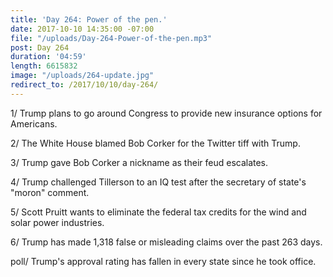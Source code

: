 ```yaml
---
title: 'Day 264: Power of the pen.'
date: 2017-10-10 14:35:00 -07:00
file: "/uploads/Day-264-Power-of-the-pen.mp3"
post: Day 264
duration: '04:59'
length: 6615832
image: "/uploads/264-update.jpg"
redirect_to: /2017/10/10/day-264/
---
```


1/ Trump plans to go around Congress to provide new insurance options for Americans.

2/ The White House blamed Bob Corker for the Twitter tiff with Trump.

3/ Trump gave Bob Corker a nickname as their feud escalates.

4/ Trump challenged Tillerson to an IQ test after the secretary of state's "moron" comment.

5/ Scott Pruitt wants to eliminate the federal tax credits for the wind and solar power industries.

6/ Trump has made 1,318 false or misleading claims over the past 263 days.

poll/ Trump's approval rating has fallen in every state since he took office.